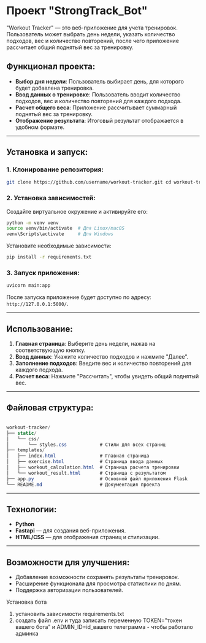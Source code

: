 # **Проект "StrongTrack_Bot"**

"Workout Tracker" — это веб-приложение для учета тренировок. Пользователь может выбрать день недели, указать количество
подходов, вес и количество повторений, после чего приложение рассчитает общий поднятый вес за тренировку.

## **Функционал проекта:**

- **Выбор дня недели**: Пользователь выбирает день, для которого будет добавлена тренировка.
- **Ввод данных о тренировке**: Пользователь вводит количество подходов, вес и количество повторений для каждого
  подхода.
- **Расчет общего веса**: Приложение рассчитывает суммарный поднятый вес за тренировку.
- **Отображение результата**: Итоговый результат отображается в удобном формате.

---

## **Установка и запуск:**

### 1. Клонирование репозитория:

```bash
git clone https://github.com/username/workout-tracker.git cd workout-tracker
```

### 2. Установка зависимостей:

Создайте виртуальное окружение и активируйте его:

```bash
python -m venv venv
source venv/bin/activate  # Для Linux/macOS
venv\Scripts\activate     # Для Windows
```

Установите необходимые зависимости:

```bash
pip install -r requirements.txt
```

### 3. Запуск приложения:

```bash
uvicorn main:app
```

После запуска приложение будет доступно по адресу: `http://127.0.0.1:5000/`.

---

## **Использование:**

1. **Главная страница**: Выберите день недели, нажав на соответствующую кнопку.
2. **Ввод данных**: Укажите количество подходов и нажмите "Далее".
3. **Заполнение подходов**: Введите вес и количество повторений для каждого подхода.
4. **Расчет веса**: Нажмите "Рассчитать", чтобы увидеть общий поднятый вес.

---

## **Файловая структура:**

```csharp

workout-tracker/
├── static/
│   └── css/
│       └── styles.css            # Стили для всех страниц
├── templates/
│   ├── index.html                # Главная страница
│   ├── exercise.html             # Страница ввода данных
│   ├── workout_calculation.html  # Страница расчета тренировки
│   └── workout_result.html       # Страница с результатом
├── app.py                        # Основной файл приложения Flask
└── README.md                     # Документация проекта
```

---

## **Технологии:**

- **Python**
- **Fastapi** — для создания веб-приложения.
- **HTML/CSS** — для отображения страниц и стилизации.

---

## **Возможности для улучшения:**

- Добавление возможности сохранять результаты тренировок.
- Расширение функционала для просмотра статистики по дням.
- Поддержка авторизации пользователей.

Установка бота

1. установить зависимости requirements.txt
2. создать файл .env и туда записать переменную TOKEN="токен вашего бота" и ADMIN_ID=id_вашего телеграмма - чтобы работало админка
